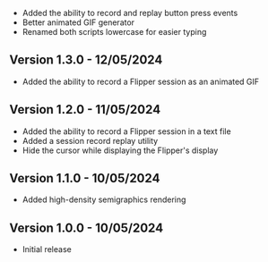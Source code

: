 - Added the ability to record and replay button press events
- Better animated GIF generator
- Renamed both scripts lowercase for easier typing

## Version 1.3.0 - 12/05/2024

- Added the ability to record a Flipper session as an animated GIF

## Version 1.2.0 - 11/05/2024

- Added the ability to record a Flipper session in a text file
- Added a session record replay utility
- Hide the cursor while displaying the Flipper's display

## Version 1.1.0 - 10/05/2024

- Added high-density semigraphics rendering

## Version 1.0.0 - 10/05/2024

- Initial release
